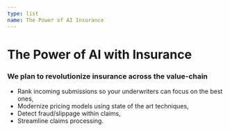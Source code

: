 ```yaml
---
type: list
name: The Power of AI Insurance
---
```


# The Power of AI with Insurance

### We plan to revolutionize insurance across the value-chain

- Rank incoming submissions so your underwriters can focus on the best ones,
- Modernize pricing models using state of the art techniques,
- Detect fraud/slippage within claims,
- Streamline claims processing.